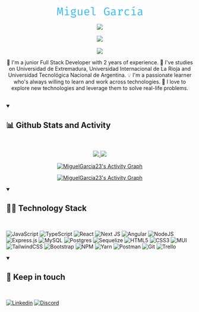 <br/>

<p align="center">
	<a href="https://github.com/MiguelGarcia23">
		<img align="center" src="./miguel-garcia.png" />
	</a>
</p>

<p align="center">
	<a href="https://github.com/MiguelGarcia23">
		<img align="center" src="https://readme-typing-svg.demolab.com?font=Fira+Code&size=28&pause=1000&center=true&width=500&lines=Full+Stack+Developer;2+years+of+coding+experience;Always+learning+new+things" />
	</a>
</p>

<p align="center">
	<a href="https://github.com/MiguelGarcia23">
		<img align="center" src="https://komarev.com/ghpvc/?username=MiguelGarcia23&color=blue&style=for-the-badge" />
	</a>
</p>

<p align="center">
	<a href="https://github.com/MiguelGarcia23">
		<img align="center" src="https://quotes-github-readme.vercel.app/api?type=horizontal&theme=dark&quote=I+have+no+special+talent.+I+am+only+passionately+curious&author=Albert+Einstein" />
	</a>
</p>

<p align="center">
	🧠 I'm a junior Full Stack Developer with 2 years of experience.
	📖 I've studies on Universidad de Extremadura, Universidad Internacional de La Rioja and Universidad Tecnológica Nacional de Argentina. 
	💡 I'm a passionate learner who's always willing to learn and work across technologies. 
	🔎 I love to explore new technologies and leverage them to solve real-life problems.
</p>

<br/>

<details open> 

<summary><h2>📊 Github Stats and Activity</h2></summary>
<br/>

<p align="center">
	<a href="https://github.com/MiguelGarcia23">
		<img src="https://github-readme-stats.vercel.app/api?username=MiguelGarcia23&show_icons=true&theme=dark" height="170px" />
	</a>
	<a href="https://github.com/MiguelGarcia23">
		<img src="https://github-readme-stats.vercel.app/api/top-langs/?username=MiguelGarcia23&show_icons=true&theme=dark&layout=compact" height="170px" />
	</a>
</p>

<p align="center">
	<a href="https://github.com/MiguelGarcia23">
		<img alt="MiguelGarcia23's Activity Graph" src="http://github-readme-streak-stats.herokuapp.com?user=MiguelGarcia23&theme=dark" />
	</a>
</p>

<p align="center">
	<a href="https://github.com/MiguelGarcia23">
		<img alt="MiguelGarcia23's Activity Graph" src="https://denvercoder1-activity-graph.herokuapp.com/graph/?username=MiguelGarcia23&bg_color=1F222E&color=F8D866&line=F85D7F&point=FFFFFF&hide_border=true" />
	</a>
</p>

</details> 


<details open> 

<summary><h2>👨‍💻 Technology Stack</h2></summary>
<br/>

![JavaScript](https://img.shields.io/badge/javascript-%23323330.svg?style=for-the-badge&logo=javascript&logoColor=%23F7DF1E)
![TypeScript](https://img.shields.io/badge/typescript-%23007ACC.svg?style=for-the-badge&logo=typescript&logoColor=white)
![React](https://img.shields.io/badge/react-%2320232a.svg?style=for-the-badge&logo=react&logoColor=%2361DAFB)
![Next JS](https://img.shields.io/badge/Next-black?style=for-the-badge&logo=next.js&logoColor=white)
![Angular](https://img.shields.io/badge/angular-%23DD0031.svg?style=for-the-badge&logo=angular&logoColor=white)
![NodeJS](https://img.shields.io/badge/node.js-6DA55F?style=for-the-badge&logo=node.js&logoColor=white)
![Express.js](https://img.shields.io/badge/express.js-%23404d59.svg?style=for-the-badge&logo=express&logoColor=%2361DAFB)
![MySQL](https://img.shields.io/badge/mysql-%2300f.svg?style=for-the-badge&logo=mysql&logoColor=white)
![Postgres](https://img.shields.io/badge/postgres-%23316192.svg?style=for-the-badge&logo=postgresql&logoColor=white)
![Sequelize](https://img.shields.io/badge/Sequelize-52B0E7?style=for-the-badge&logo=Sequelize&logoColor=white)
![HTML5](https://img.shields.io/badge/html5-%23E34F26.svg?style=for-the-badge&logo=html5&logoColor=white)
![CSS3](https://img.shields.io/badge/css3-%231572B6.svg?style=for-the-badge&logo=css3&logoColor=white)
![MUI](https://img.shields.io/badge/MUI-%230081CB.svg?style=for-the-badge&logo=mui&logoColor=white)
![TailwindCSS](https://img.shields.io/badge/tailwindcss-%2338B2AC.svg?style=for-the-badge&logo=tailwind-css&logoColor=white)
![Bootstrap](https://img.shields.io/badge/bootstrap-%23563D7C.svg?style=for-the-badge&logo=bootstrap&logoColor=white)
![NPM](https://img.shields.io/badge/NPM-%23000000.svg?style=for-the-badge&logo=npm&logoColor=white)
![Yarn](https://img.shields.io/badge/yarn-%232C8EBB.svg?style=for-the-badge&logo=yarn&logoColor=white)
![Postman](https://img.shields.io/badge/Postman-FF6C37?style=for-the-badge&logo=postman&logoColor=white)
![Git](https://img.shields.io/badge/git-%23F05033.svg?style=for-the-badge&logo=git&logoColor=white)
![Trello](https://img.shields.io/badge/Trello-%23026AA7.svg?style=for-the-badge&logo=Trello&logoColor=white)

</details> 


<details open> 

<summary><h2>👋 Keep in touch</h2></summary>
<br/>

[![Linkedin](https://img.shields.io/badge/LinkedIn-0077B5?style=for-the-badge&logo=linkedin&logoColor=white)](https://www.linkedin.com/in/miguel-alejandro-garcia-sevilla/)
[![Discord](https://img.shields.io/badge/Discord-%235865F2.svg?style=for-the-badge&logo=discord&logoColor=white)](https://discord.com/users/951659398227460117)

</details>
